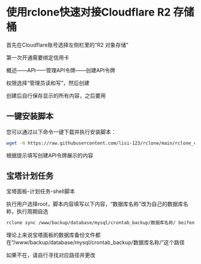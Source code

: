 # 使用rclone快速对接Cloudflare R2 存储桶

首先在Cloudflare账号选择左侧栏里的“R2 对象存储”

第一次开通需要绑定信用卡

概述——API——管理API令牌——创建API令牌

权限选择“管理员读和写”，然后创建

创建后自行保存显示的所有内容，之后要用

## 一键安装脚本

您可以通过以下命令一键下载并执行安装脚本：

```bash
wget -N https://raw.githubusercontent.com/lisi-123/rclone/main/rclone_cloudflare.sh && bash ./rclone_cloudflare.sh

```
根据提示填写创建API令牌展示的内容


## 宝塔计划任务

宝塔面板-计划任务-shell脚本

执行用户选择root，脚本内容填写以下内容，“数据库名称”改为自己的数据库名称，执行周期自选

```bash
rclone sync /www/backup/database/mysql/crontab_backup/数据库名称/ beifen:/backup --progress
```

理论上来说宝塔面板的数据库备份文件都在“/www/backup/database/mysql/crontab_backup/数据库名称/”这个路径

如果不在，请自行寻找对应路径并更改
